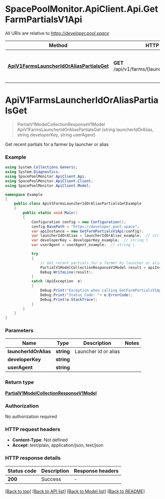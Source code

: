 # SpacePoolMonitor.ApiClient.Api.GetFarmPartialsV1Api

All URIs are relative to *https://developer.pool.space*

Method | HTTP request | Description
------------- | ------------- | -------------
[**ApiV1FarmsLauncherIdOrAliasPartialsGet**](GetFarmPartialsV1Api.md#apiv1farmslauncheridoraliaspartialsget) | **GET** /api/v1/farms/{launcherIdOrAlias}/partials | Get recent partials for a farmer by launcher or alias


<a name="apiv1farmslauncheridoraliaspartialsget"></a>
# **ApiV1FarmsLauncherIdOrAliasPartialsGet**
> PartialV1ModelCollectionResponseV1Model ApiV1FarmsLauncherIdOrAliasPartialsGet (string launcherIdOrAlias, string developerKey, string userAgent)

Get recent partials for a farmer by launcher or alias

### Example
```csharp
using System.Collections.Generic;
using System.Diagnostics;
using SpacePoolMonitor.ApiClient.Api;
using SpacePoolMonitor.ApiClient.Client;
using SpacePoolMonitor.ApiClient.Model;

namespace Example
{
    public class ApiV1FarmsLauncherIdOrAliasPartialsGetExample
    {
        public static void Main()
        {
            Configuration config = new Configuration();
            config.BasePath = "https://developer.pool.space";
            var apiInstance = new GetFarmPartialsV1Api(config);
            var launcherIdOrAlias = launcherIdOrAlias_example;  // string | Launcher id or alias
            var developerKey = developerKey_example;  // string | 
            var userAgent = userAgent_example;  // string | 

            try
            {
                // Get recent partials for a farmer by launcher or alias
                PartialV1ModelCollectionResponseV1Model result = apiInstance.ApiV1FarmsLauncherIdOrAliasPartialsGet(launcherIdOrAlias, developerKey, userAgent);
                Debug.WriteLine(result);
            }
            catch (ApiException  e)
            {
                Debug.Print("Exception when calling GetFarmPartialsV1Api.ApiV1FarmsLauncherIdOrAliasPartialsGet: " + e.Message );
                Debug.Print("Status Code: "+ e.ErrorCode);
                Debug.Print(e.StackTrace);
            }
        }
    }
}
```

### Parameters

Name | Type | Description  | Notes
------------- | ------------- | ------------- | -------------
 **launcherIdOrAlias** | **string**| Launcher id or alias | 
 **developerKey** | **string**|  | 
 **userAgent** | **string**|  | 

### Return type

[**PartialV1ModelCollectionResponseV1Model**](PartialV1ModelCollectionResponseV1Model.md)

### Authorization

No authorization required

### HTTP request headers

 - **Content-Type**: Not defined
 - **Accept**: text/plain, application/json, text/json


### HTTP response details
| Status code | Description | Response headers |
|-------------|-------------|------------------|
| **200** | Success |  -  |

[[Back to top]](#) [[Back to API list]](../README.md#documentation-for-api-endpoints) [[Back to Model list]](../README.md#documentation-for-models) [[Back to README]](../README.md)

